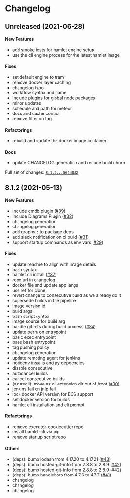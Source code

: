 # Changelog

## Unreleased (2021-06-28)

#### New Features

* add smoke tests for hamlet engine setup
* use the cli engine process for the latest hamlet image
#### Fixes

* set default engine to tram
* remove docker layer caching
* changelog typo
* workflow syntax and name
* include plugins for global node packages
* minor updates
* schedule and path for meteor
* docs and cache control
* remove filter on tag
#### Refactorings

* rebuild and update the docker image container
#### Docs

* update CHANGELOG generation and reduce build churn

Full set of changes: [`8.1.2...56448d2`](https://github.com/hamlet-io/docker-hamlet/compare/8.1.2...56448d2)

## 8.1.2 (2021-05-13)

#### New Features

* include cmdb plugin ([#39](https://github.com/hamlet-io/docker-hamlet/issues/39))
* Include Diagrams Plugin ([#32](https://github.com/hamlet-io/docker-hamlet/issues/32))
* changelog generation
* changelog generation
* add graphviz to package deps
* add slack notification on ci build ([#31](https://github.com/hamlet-io/docker-hamlet/issues/31))
* support startup commands as env vars ([#29](https://github.com/hamlet-io/docker-hamlet/issues/29))
#### Fixes

* update readme to align with image details
* bash syntax
* hamlet cli install ([#37](https://github.com/hamlet-io/docker-hamlet/issues/37))
* repo url in changelog
* docker file and update app langs
* use ref for clone
* revert change to consecutive build as we already do it
* supersede builds in the pipeline
* image version id
* build args
* bash script syntax
* image source for build arg
* handle git refs during build process ([#34](https://github.com/hamlet-io/docker-hamlet/issues/34))
* update perm on entrypoint
* basic exec entrypoint
* base bash entrypoint
* tag pushing policy
* changelog generation
* update remoting agent for jenkins
* nodeenv installs and py depdencies
* disable consecutive
* autocancel builds
* cancel consecutive builds
* (azurecli): move az cli extension dir out of /root ([#30](https://github.com/hamlet-io/docker-hamlet/issues/30))
* jenkins fail on jnlp fail
* lock docker API version for ECS support
* set docker version for builds
* hamlet cli installation and cli prompt
#### Refactorings

* remove executor-cookiecutter repo
* install hamlet-cli via pip
* remove startup script repo
#### Others

* (deps): bump lodash from 4.17.20 to 4.17.21 ([#43](https://github.com/hamlet-io/docker-hamlet/issues/43))
* (deps): bump hosted-git-info from 2.8.8 to 2.8.9 ([#42](https://github.com/hamlet-io/docker-hamlet/issues/42))
* (deps): bump hosted-git-info from 2.8.8 to 2.8.9 ([#42](https://github.com/hamlet-io/docker-hamlet/issues/42))
* (deps): bump handlebars from 4.7.6 to 4.7.7 ([#41](https://github.com/hamlet-io/docker-hamlet/issues/41))
* changelog
* changelog
* changelog
